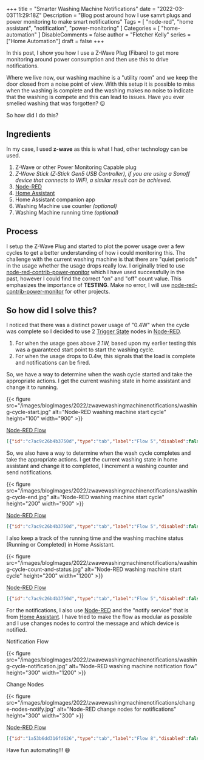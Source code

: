 +++
title = "Smarter Washing Machine Notifications"
date = "2022-03-03T11:29:18Z"
Description = "Blog post around how I use samrt plugs and power monitoring to make smart notifications"
Tags = [
    "node-red", 
    "home assistant", 
    "notification",
    "power-monitoring"
]
Categories = [
    "home-automation"
]
DisableComments = false
author = "Fletcher Kelly"
series = ["Home Automation"]
draft = false
+++

In this post, I show you how I use a Z-Wave Plug (Fibaro) to get more monitoring around power consumption and then use this to drive notifications.

Where we live now, our washing machine is a "utility room" and we keep the door closed from a noise point of view. With this setup it is possible to miss when the washing is complete and the washing makes no noise to indicate that the washing is compete and this can lead to issues. Have you ever smelled washing that was forgotten? :confounded:  

So how did I do this?

## Ingredients

In my case, I used **z-wave** as this is what I had, other technology can be used.

1. Z-Wave or other Power Monitoring Capable plug
1. _Z-Wave Stick (Z‐Stick Gen5 USB Controller), if you are using a Sonoff device that connects to WiFi, a similar result can be achieved._
1. [Node-RED](https://nodered.org/)
1. [Home Assistant](https://home-assisatnt.io)
1. Home Assistant companion app
1. Washing Machine use counter *(optional)*
1. Washing Machine running time *(optional)*

## Process

I setup the Z-Wave Plug and started to plot the power usage over a few cycles to get a better understanding of how i could monitoring this. The challenge with the current washing machine is that there are "quiet periods" in the usage whether the usage drops really low. I originally tried to use [node-red-contrib-power-monitor](https://flows.nodered.org/node/node-red-contrib-power-monitor) which I have used successfully in the past, however I could find the correct "on" and "off" count value. This emphasizes the importance of **TESTING**. Make no error, I will use [node-red-contrib-power-monitor](https://flows.nodered.org/node/node-red-contrib-power-monitor) for other projects.

## So how did I solve this?

I noticed that there was a distinct power usage of "0.4W" when the cycle was complete so I decided to use 2 [Trigger State](https://zachowj.github.io/node-red-contrib-home-assistant-websocket/node/trigger-state.html#configuration) nodes in [Node-RED](https://nodered.org/).  

1. For when the usage goes above 2.1W, based upon my earlier testing this was a guaranteed start point to start the washing cycle.
1. For when the usage drops to 0.4w, this signals that the load is complete and notifications can be fired.

So, we have a way to determine when the wash cycle started and take the appropriate actions. I get the current washing state in home assistant and change it to running.

{{< figure src="/images/blogImages/2022/zwavewashingmachinenotifications/washing-cycle-start.jpg" alt="Node-RED washing machine start cycle" height="100" width="900" >}}

[Node-RED Flow](/en/post/home-automation/2022/zwaveplugwashingmachinenotifications/washing-cycle-start.json)

```json
[{"id":"c7ac9c26b4b3750d","type":"tab","label":"Flow 5","disabled":false,"info":"","env":[]},{"id":"fcb212f752a272ef","type":"trigger-state","z":"c7ac9c26b4b3750d","name":"Washing started","server":"770b1d5b.f27204","version":2,"exposeToHomeAssistant":false,"haConfig":[{"property":"name","value":""},{"property":"icon","value":""}],"entityid":"sensor.fibaro_wall_plug_electric_consumption_w","entityidfiltertype":"exact","debugenabled":false,"constraints":[{"targetType":"this_entity","targetValue":"","propertyType":"current_state","propertyValue":"new_state.state","comparatorType":">=","comparatorValueDatatype":"num","comparatorValue":"2.1"}],"inputs":0,"outputs":2,"customoutputs":[],"outputinitially":false,"state_type":"str","enableInput":false,"x":120,"y":260,"wires":[["cefc03e9cf83886c"],[]]},{"id":"cefc03e9cf83886c","type":"api-current-state","z":"c7ac9c26b4b3750d","name":"Washing machine status dropdown state","server":"770b1d5b.f27204","version":3,"outputs":2,"halt_if":"Completed","halt_if_type":"str","halt_if_compare":"is","entity_id":"input_select.washing_machine_status","state_type":"str","blockInputOverrides":false,"outputProperties":[{"property":"payload","propertyType":"msg","value":"","valueType":"entityState"},{"property":"data","propertyType":"msg","value":"","valueType":"entity"}],"for":0,"forType":"num","forUnits":"minutes","override_topic":false,"state_location":"payload","override_payload":"msg","entity_location":"data","override_data":"msg","x":420,"y":260,"wires":[["681510ab0e10afd0"],[]]},{"id":"681510ab0e10afd0","type":"api-call-service","z":"c7ac9c26b4b3750d","name":"Washing input to \"in progress\"","server":"770b1d5b.f27204","version":5,"debugenabled":false,"domain":"input_select","service":"select_option","areaId":[],"deviceId":[],"entityId":["input_select.washing_machine_status"],"data":"{\"option\": \"Running\"}","dataType":"json","mergeContext":"","mustacheAltTags":true,"outputProperties":[{"property":"payload","propertyType":"msg","value":"","valueType":"data"}],"queue":"none","x":770,"y":260,"wires":[[]]},{"id":"770b1d5b.f27204","type":"server","name":"Home Assistant - Node-red User","version":2,"addon":false,"rejectUnauthorizedCerts":true,"ha_boolean":"y|yes|true|on|home|open","connectionDelay":true,"cacheJson":true,"heartbeat":true,"heartbeatInterval":"30"}]
```

So, we also have a way to determine when the wash cycle completes and take the appropriate actions. I get the current washing state in home assistant and change it to completed, I increment a washing counter and send notifications.

{{< figure src="/images/blogImages/2022/zwavewashingmachinenotifications/washing-cycle-end.jpg" alt="Node-RED washing machine start cycle" height="200" width="900" >}}

[Node-RED Flow](/en/post/home-automation/2022/zwaveplugwashingmachinenotifications/washing-cycle-end.json)

```json
[{"id":"c7ac9c26b4b3750d","type":"tab","label":"Flow 5","disabled":false,"info":"","env":[]},{"id":"5511b05f64f5f5b1","type":"trigger-state","z":"c7ac9c26b4b3750d","name":"Washing Complete","server":"770b1d5b.f27204","version":2,"exposeToHomeAssistant":false,"haConfig":[{"property":"name","value":""},{"property":"icon","value":""}],"entityid":"sensor.fibaro_wall_plug_electric_consumption_w","entityidfiltertype":"exact","debugenabled":false,"constraints":[{"targetType":"this_entity","targetValue":"","propertyType":"current_state","propertyValue":"new_state.state","comparatorType":"<=","comparatorValueDatatype":"num","comparatorValue":"2.0"},{"targetType":"this_entity","targetValue":"","propertyType":"current_state","propertyValue":"new_state.state","comparatorType":">=","comparatorValueDatatype":"num","comparatorValue":"1.6"}],"inputs":0,"outputs":2,"customoutputs":[],"outputinitially":false,"state_type":"str","enableInput":false,"x":110,"y":220,"wires":[["f313351b2dce9a05","125dfa81092d0b75","d2f6fdb914f820b7"],[]]},{"id":"f313351b2dce9a05","type":"api-current-state","z":"c7ac9c26b4b3750d","name":"Washing Machine status dropdown state","server":"770b1d5b.f27204","version":3,"outputs":2,"halt_if":"Running","halt_if_type":"str","halt_if_compare":"is","entity_id":"input_select.washing_machine_status","state_type":"str","blockInputOverrides":false,"outputProperties":[{"property":"payload","propertyType":"msg","value":"","valueType":"entityState"},{"property":"data","propertyType":"msg","value":"","valueType":"entity"}],"for":0,"forType":"num","forUnits":"minutes","override_topic":false,"state_location":"payload","override_payload":"msg","entity_location":"data","override_data":"msg","x":440,"y":220,"wires":[["c68cb6e8d6955af9"],[]]},{"id":"125dfa81092d0b75","type":"api-call-service","z":"c7ac9c26b4b3750d","name":"+1 to washing count for the day","server":"770b1d5b.f27204","version":5,"debugenabled":false,"domain":"counter","service":"increment","areaId":[],"deviceId":[],"entityId":["counter.washing_machine_use_count"],"data":"","dataType":"jsonata","mergeContext":"","mustacheAltTags":false,"outputProperties":[],"queue":"none","x":410,"y":280,"wires":[[]]},{"id":"d2f6fdb914f820b7","type":"link out","z":"c7ac9c26b4b3750d","name":"Notification","mode":"link","links":["5bef9c598f188374","fc3b25d4ede64aa2"],"x":350,"y":340,"wires":[],"icon":"node-red/bridge.svg","l":true},{"id":"c68cb6e8d6955af9","type":"api-call-service","z":"c7ac9c26b4b3750d","name":"Washing input to \"Completed\"","server":"770b1d5b.f27204","version":5,"debugenabled":false,"domain":"input_select","service":"select_option","areaId":[],"deviceId":[],"entityId":["input_select.washing_machine_status"],"data":"{\"option\": \"Completed\"}","dataType":"json","mergeContext":"","mustacheAltTags":true,"outputProperties":[{"property":"payload","propertyType":"msg","value":"","valueType":"data"}],"queue":"none","x":790,"y":220,"wires":[[]]},{"id":"770b1d5b.f27204","type":"server","name":"Home Assistant - Node-red User","version":2,"addon":false,"rejectUnauthorizedCerts":true,"ha_boolean":"y|yes|true|on|home|open","connectionDelay":true,"cacheJson":true,"heartbeat":true,"heartbeatInterval":"30"}]
```

I also keep a track of the running time and the washing machine status (Running or Completed) in Home Assistant.

{{< figure src="/images/blogImages/2022/zwavewashingmachinenotifications/washing-cycle-count-and-status.jpg" alt="Node-RED washing machine start cycle" height="200" width="1200" >}}

[Node-RED Flow](/en/post/home-automation/2022/zwaveplugwashingmachinenotifications/washing-cycle-status.json)

```json
[{"id":"c7ac9c26b4b3750d","type":"tab","label":"Flow 5","disabled":false,"info":"","env":[]},{"id":"e0bdee88550c7508","type":"switch","z":"c7ac9c26b4b3750d","name":"Running or completed","property":"payload","propertyType":"msg","rules":[{"t":"eq","v":"Running","vt":"str"},{"t":"eq","v":"Completed","vt":"str"}],"checkall":"true","repair":false,"outputs":2,"x":500,"y":260,"wires":[["47ac4140392aca83"],["1d8755cc067d138e","3bfc582ffa71c935"]]},{"id":"8a46dbae7a037860","type":"api-current-state","z":"c7ac9c26b4b3750d","name":"Washing machine stauts dropdown state","server":"770b1d5b.f27204","version":3,"outputs":1,"halt_if":"","halt_if_type":"str","halt_if_compare":"is","entity_id":"input_select.washing_machine_status","state_type":"str","blockInputOverrides":false,"outputProperties":[{"property":"payload","propertyType":"msg","value":"","valueType":"entityState"},{"property":"data","propertyType":"msg","value":"","valueType":"entity"}],"for":0,"forType":"num","forUnits":"minutes","x":380,"y":380,"wires":[["e0bdee88550c7508"]]},{"id":"14b07d39cf05c174","type":"server-state-changed","z":"c7ac9c26b4b3750d","name":"Washing machine status changed?","server":"770b1d5b.f27204","version":4,"exposeToHomeAssistant":false,"haConfig":[{"property":"name","value":""},{"property":"icon","value":""}],"entityidfilter":"input_select.washing_machine_status","entityidfiltertype":"exact","outputinitially":false,"state_type":"str","haltifstate":"","halt_if_type":"str","halt_if_compare":"is","outputs":1,"output_only_on_state_change":true,"for":0,"forType":"num","forUnits":"minutes","ignorePrevStateNull":true,"ignorePrevStateUnknown":false,"ignorePrevStateUnavailable":false,"ignoreCurrentStateUnknown":false,"ignoreCurrentStateUnavailable":false,"outputProperties":[{"property":"payload","propertyType":"msg","value":"","valueType":"entityState"},{"property":"data","propertyType":"msg","value":"","valueType":"eventData"},{"property":"topic","propertyType":"msg","value":"","valueType":"triggerId"}],"x":180,"y":200,"wires":[["e0bdee88550c7508"]]},{"id":"5402cfbb2fbac174","type":"poll-state","z":"c7ac9c26b4b3750d","name":"Washing machine status","server":"770b1d5b.f27204","version":2,"exposeToHomeAssistant":false,"haConfig":[{"property":"name","value":""},{"property":"icon","value":""}],"updateinterval":"60","updateIntervalType":"num","updateIntervalUnits":"seconds","outputinitially":false,"outputonchanged":false,"entity_id":"input_select.washing_machine_status","state_type":"str","halt_if":"","halt_if_type":"str","halt_if_compare":"is","outputs":1,"x":150,"y":260,"wires":[["e0bdee88550c7508"]]},{"id":"47ac4140392aca83","type":"function","z":"c7ac9c26b4b3750d","name":"Milliseconds to Minutes","func":"time = msg.data.timeSinceChangedMs;\nrunningTime = (time / 1000 / 60);\nmsg.runningTime = parseFloat(runningTime).toFixed(1);\nremainingtime = 110 - runningTime;\nmsg.remainingTime = parseFloat(remainingtime).toFixed(1);\nreturn msg;","outputs":1,"noerr":0,"initialize":"","finalize":"","libs":[],"x":770,"y":180,"wires":[["7f3b7cbded7ce6be","c693594518abd80a"]]},{"id":"1d8755cc067d138e","type":"change","z":"c7ac9c26b4b3750d","name":"Not running number","rules":[{"t":"set","p":"runningTime","pt":"msg","to":"NaN","tot":"str"}],"action":"","property":"","from":"","to":"","reg":false,"x":760,"y":300,"wires":[["7f3b7cbded7ce6be"]]},{"id":"3bfc582ffa71c935","type":"function","z":"c7ac9c26b4b3750d","name":"Milliseconds to Minutes","func":"msg.runningTime = 0;\nreturn msg;","outputs":1,"noerr":0,"initialize":"","finalize":"","libs":[],"x":770,"y":360,"wires":[["c693594518abd80a"]]},{"id":"3ecffe436de5790c","type":"inject","z":"c7ac9c26b4b3750d","name":"","props":[{"p":"payload"},{"p":"topic","vt":"str"}],"repeat":"","crontab":"","once":false,"onceDelay":0.1,"topic":"","payload":"","payloadType":"date","x":120,"y":380,"wires":[["8a46dbae7a037860"]]},{"id":"7f3b7cbded7ce6be","type":"ui_gauge","z":"c7ac9c26b4b3750d","name":"Washing Machine Running Time: ","group":"7e2e840297e6ff32","order":4,"width":"3","height":"4","gtype":"wave","title":"Running Time: ","label":"min","format":"{{msg.runningTime}}","min":0,"max":"80","colors":["#00b500","#e6e600","#ca3838"],"seg1":"","seg2":"","className":"","x":1140,"y":300,"wires":[]},{"id":"c693594518abd80a","type":"api-call-service","z":"c7ac9c26b4b3750d","name":"Update running time","server":"770b1d5b.f27204","version":5,"debugenabled":false,"domain":"input_number","service":"set_value","areaId":[],"deviceId":[],"entityId":["input_number.washing_machine_running_time"],"data":"{\"value\":\"{{runningTime}}\"}","dataType":"json","mergeContext":"","mustacheAltTags":false,"outputProperties":[],"queue":"none","x":1100,"y":240,"wires":[[]]},{"id":"b51f0aee106afbd0","type":"comment","z":"c7ac9c26b4b3750d","name":"Multiple triggers","info":"Multiple triggers to ensure as much accuracy as possible.","x":120,"y":160,"wires":[]},{"id":"7e26df45e8227dfe","type":"comment","z":"c7ac9c26b4b3750d","name":"Manual trigger","info":"","x":110,"y":340,"wires":[]},{"id":"770b1d5b.f27204","type":"server","name":"Home Assistant - Node-red User","version":2,"addon":false,"rejectUnauthorizedCerts":true,"ha_boolean":"y|yes|true|on|home|open","connectionDelay":true,"cacheJson":true,"heartbeat":true,"heartbeatInterval":"30"},{"id":"7e2e840297e6ff32","type":"ui_group","name":"Utility Room","tab":"e35fd0e6d6776633","order":1,"disp":true,"width":"6","collapse":false,"className":""},{"id":"e35fd0e6d6776633","type":"ui_tab","name":"House","icon":"home","order":34,"disabled":false,"hidden":false}]
```

For the notifications, I also use [Node-RED](https://nodered.org/) and the "notify service" that is from [Home Assistant](https://home-assisatnt.io). I have tried to make the flow as modular as possible and I use changes nodes to control the message and which device is notified.

Notification Flow

{{< figure src="/images/blogImages/2022/zwavewashingmachinenotifications/washing-cycle-notification.jpg" alt="Node-RED washing machine notification flow" height="300" width="1200" >}}

Change Nodes

{{< figure src="/images/blogImages/2022/zwavewashingmachinenotifications/change-nodes-notify.jpg" alt="Node-RED change nodes for notifications" height="300" width="300" >}}

[Node-RED Flow](/en/post/home-automation/2022/zwaveplugwashingmachinenotifications/washing-cycle-notification.json)

```json
[{"id":"1a53b6dd316fd626","type":"tab","label":"Flow 8","disabled":false,"info":"","env":[]},{"id":"b3e4a5624ac9d518","type":"link in","z":"1a53b6dd316fd626","name":"Washing Machine Notifications","links":["ca506a1b0dfe8ba1","e63c199b1210c601","2acc791d40d9f113","b713589b6fc1fa2a","5daafecdbf09105b","d2f6fdb914f820b7"],"x":85,"y":180,"wires":[["142cfc8c024d98d0"]]},{"id":"142cfc8c024d98d0","type":"change","z":"1a53b6dd316fd626","name":"Washing Machine Notification","rules":[{"t":"set","p":"domain","pt":"msg","to":"notify","tot":"str"},{"t":"set","p":"service","pt":"msg","to":"mobile_app_fkapp","tot":"str"},{"t":"set","p":"message","pt":"msg","to":"ACTION - Time to take out washing","tot":"str"}],"action":"","property":"","from":"","to":"","reg":false,"x":310,"y":240,"wires":[["7e2b772ba33565d7"]]},{"id":"7e2b772ba33565d7","type":"api-call-service","z":"1a53b6dd316fd626","name":"Washing out - Action And Text","server":"770b1d5b.f27204","version":5,"debugenabled":false,"domain":"{{domain}}","service":"{{service}}","areaId":[],"deviceId":[],"entityId":[],"data":"{\"message\":\"{{message}}\",\"data\":{\"actions\":[{\"action\":\"{{action1Action}}\",\"title\":\"{{action1Title}}\"}]}}","dataType":"json","mergeContext":"","mustacheAltTags":false,"outputProperties":[{"property":"payload","propertyType":"msg","value":"","valueType":"data"}],"queue":"none","x":630,"y":240,"wires":[[]]},{"id":"770b1d5b.f27204","type":"server","name":"Home Assistant - Node-red User","version":2,"addon":false,"rejectUnauthorizedCerts":true,"ha_boolean":"y|yes|true|on|home|open","connectionDelay":true,"cacheJson":true,"heartbeat":true,"heartbeatInterval":"30"}]
```

Have fun automating!!! :smile:  
